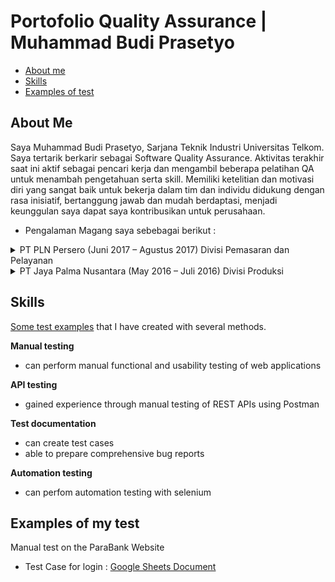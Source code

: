 # Portofolio Quality Assurance | Muhammad Budi Prasetyo

- [About me](#about-me)
- [Skills](#skills)
- [Examples of test](#examples-of-my-test)

## About Me
Saya Muhammad Budi Prasetyo, Sarjana Teknik Industri Universitas Telkom. Saya tertarik berkarir sebagai Software Quality Assurance. Aktivitas terakhir saat ini aktif sebagai pencari kerja dan mengambil beberapa pelatihan QA untuk menambah pengetahuan serta skill. Memiliki ketelitian dan motivasi diri yang sangat baik untuk bekerja dalam tim dan individu didukung dengan rasa inisiatif, bertanggung jawab dan mudah berdaptasi, menjadi keunggulan saya dapat saya kontribusikan untuk perusahaan.

- Pengalaman Magang saya sebebagai berikut :
<details>
  <summary>PT PLN Persero (Juni 2017 – Agustus 2017) Divisi Pemasaran dan Pelayanan </summary>
  
  - Melakukan callback untuk mengetahui kepuasan pelanggan terhadap pelayanan yang diberikan oleh petugas lapangan.
</details>
<details>
  <summary>PT Jaya Palma Nusantara (May 2016 – Juli 2016) Divisi Produksi </summary>
  
- Melakukan monitoring pensortiran buah yang layak untuk diolah
- Melakukan monitoring rebusan agar suhu tetap sesuai
</details>

## Skills
[Some test examples](examples-of-my-test) that I have created with several methods.

__Manual testing__
  * can perform manual functional and usability testing of web applications

__API testing__
  * gained experience through manual testing of REST APIs using Postman

__Test documentation__
  * can create test cases
  * able to prepare comprehensive bug reports

__Automation testing__
  * can perfom automation testing with selenium

## Examples of my test

Manual test on the ParaBank Website
- Test Case for login : [Google Sheets Document](https://docs.google.com/spreadsheets/d/1qcapyyGzFMAYoTFpgLn1GkEIL0Z59PGBJR0poqVPVl8/edit#gid=0)
